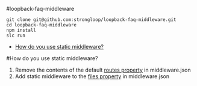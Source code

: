#loopback-faq-middleware
```
git clone git@github.com:strongloop/loopback-faq-middleware.git
cd loopback-faq-middleware
npm install
slc run
```

- [How do you use static middleware?](https://github.com/strongloop/loopback-faq-middleware/tree/features/how-to-add-static-mw#how-do-you-use-static-middleware)

#How do you use static middleware?
1. Remove the contents of the default [routes property](https://github.com/strongloop/loopback-faq-middleware/blob/features/how-to-add-static-mw/server/middleware.json#L14-L15) in middleware.json
2. Add static middleware to the [files property](https://github.com/strongloop/loopback-faq-middleware/blob/features/how-to-add-static-mw/server/middleware.json#L16-L20) in middleware.json
